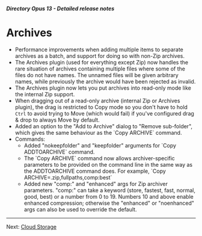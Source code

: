 ##### Directory Opus 13 - Detailed release notes

# Archives

- Performance improvements when adding multiple items to separate archives as a batch, and support for doing so with non-Zip archives.
- The Archives plugin (used for everything except Zip) now handles the rare situation of archives containing multiple files where some of the files do not have names. The unnamed files will be given arbitrary names, while previously the archive would have been rejected as invalid.
- The Archives plugin now lets you put archives into read-only mode like the internal Zip support.
- When dragging out of a read-only archive (internal Zip or Archives plugin), the drag is restricted to Copy mode so you don't have to hold `Ctrl` to avoid trying to Move (which would fail) if you've configured drag & drop to always Move by default.
- Added an option to the "Add to Archive" dialog to "Remove sub-folder", which gives the same behaviour as the \`Copy ARCHIVE\` command.
- Commands:
  - Added "nokeepfolder" and "keepfolder" arguments for \`Copy ADDTOARCHIVE\` command.
  - The \`Copy ARCHIVE\` command now allows archiver-specific parameters to be provided on the command line in the same way as the ADDTOARCHIVE command does. For example, \`Copy ARCHIVE=.zip,fullpaths,comp:best\`
  - Added new "comp:" and "enhanced" args for Zip archiver parameters. "comp:" can take a keyword (store, fastest, fast, normal, good, best) or a number from 0 to 19. Numbers 10 and above enable enhanced compression; otherwise the "enhanced" or "noenhanced" args can also be used to override the default.

------------------------------------------------------------------------

Next: [Cloud Storage](/Manual/release_history/opus13_detailed/cloud_storage.md)
